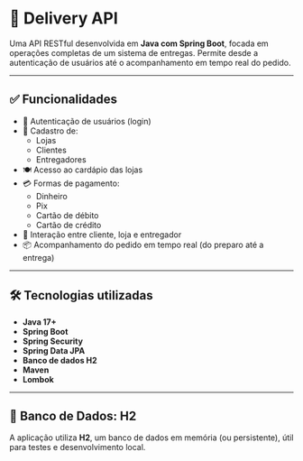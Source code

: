 # 🚚 Delivery API

Uma API RESTful desenvolvida em **Java com Spring Boot**, focada em operações completas de um sistema de entregas. Permite desde a autenticação de usuários até o acompanhamento em tempo real do pedido.

---

## ✅ Funcionalidades

- 🔐 Autenticação de usuários (login)
- 🏪 Cadastro de:
  - Lojas
  - Clientes
  - Entregadores
- 🍽️ Acesso ao cardápio das lojas
- 💳 Formas de pagamento:
  - Dinheiro
  - Pix
  - Cartão de débito
  - Cartão de crédito
- 💬 Interação entre cliente, loja e entregador
- 📦 Acompanhamento do pedido em tempo real (do preparo até a entrega)

---

## 🛠️ Tecnologias utilizadas

- **Java 17+**
- **Spring Boot**
- **Spring Security**
- **Spring Data JPA**
- **Banco de dados H2**
- **Maven**
- **Lombok**

---

## 🧪 Banco de Dados: H2

A aplicação utiliza **H2**, um banco de dados em memória (ou persistente), útil para testes e desenvolvimento local.
